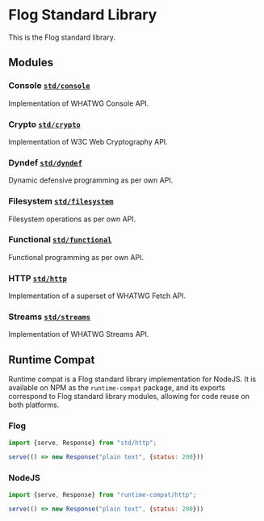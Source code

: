 # Flog Standard Library

This is the Flog standard library.

## Modules

### Console [`std/console`](console/README.md)

Implementation of WHATWG Console API.

### Crypto [`std/crypto`](crypto/README.md)

Implementation of W3C Web Cryptography API.

### Dyndef [`std/dyndef`](dyndef/README.md)

Dynamic defensive programming as per own API.

### Filesystem [`std/filesystem`](filesystem/README.md)

Filesystem operations as per own API.

### Functional [`std/functional`](functional/README.md)

Functional programming as per own API.

### HTTP [`std/http`](http/README.md)

Implementation of a superset of WHATWG Fetch API.

### Streams [`std/streams`](streams/README.md)

Implementation of WHATWG Streams API.

## Runtime Compat

Runtime compat is a Flog standard library implementation for NodeJS. It is
available on NPM as the `runtime-compat` package, and its exports correspond
to Flog standard library modules, allowing for code reuse on both platforms.

### Flog

```js
import {serve, Response} from "std/http";

serve(() => new Response("plain text", {status: 200}))
```

### NodeJS

```js
import {serve, Response} from "runtime-compat/http";

serve(() => new Response("plain text", {status: 200}))
```
